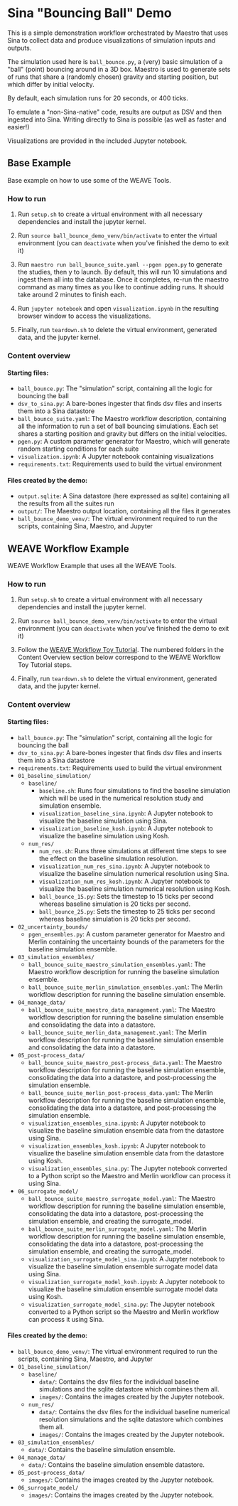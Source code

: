 # Sina "Bouncing Ball" Demo 

This is a simple demonstration workflow orchestrated by Maestro that uses Sina to collect data and produce visualizations of simulation inputs and outputs.

The simulation used here is `ball_bounce.py`, a (very) basic simulation of a "ball" (point) bouncing around in a 3D box. Maestro is used to generate sets of runs that share a (randomly chosen) gravity and starting position, but which differ by initial velocity.

By default, each simulation runs for 20 seconds, or 400 ticks.

To emulate a "non-Sina-native" code, results are output as DSV and then ingested into Sina. Writing directly to Sina is possible (as well as faster and easier!) 

Visualizations are provided in the included Jupyter notebook.

## Base Example

Base example on how to use some of the WEAVE Tools.

### How to run

1. Run `setup.sh` to create a virtual environment with all necessary dependencies and install the jupyter kernel. 

2. Run `source ball_bounce_demo_venv/bin/activate` to enter the virtual environment (you can `deactivate` when you've finished the demo to exit it)

3. Run `maestro run ball_bounce_suite.yaml --pgen pgen.py` to generate the studies, then y to launch. By default, this will run 10 simulations and ingest them all into the database. Once it completes, re-run the maestro command as many times as you like to continue adding runs. It should take around 2 minutes to finish each.

4. Run `jupyter notebook` and open `visualization.ipynb` in the resulting browser window to access the visualizations.

5. Finally, run `teardown.sh` to delete the virtual environment, generated data, and the jupyter kernel. 

### Content overview

#### Starting files:

- `ball_bounce.py`: The "simulation" script, containing all the logic for bouncing the ball
- `dsv_to_sina.py`: A bare-bones ingester that finds dsv files and inserts them into a Sina datastore
- `ball_bounce_suite.yaml`: The Maestro workflow description, containing all the information to run a set of ball bouncing simulations. Each set shares a starting position and gravity but differs on the initial velocities. 
- `pgen.py`: A custom parameter generator for Maestro, which will generate random starting conditions for each suite
- `visualization.ipynb`: A Jupyter notebook containing visualizations 
- `requirements.txt`: Requirements used to build the virtual environment

#### Files created by the demo:

- `output.sqlite`: A Sina datastore (here expressed as sqlite) containing all the results from all the suites run
- `output/`: The Maestro output location, containing all the files it generates 
- `ball_bounce_demo_venv/`: The virtual environment required to run the scripts, containing Sina, Maestro, and Jupyter

## WEAVE Workflow Example

WEAVE Workflow Example that uses all the WEAVE Tools.

### How to run

1. Run `setup.sh` to create a virtual environment with all necessary dependencies and install the jupyter kernel. 

2. Run `source ball_bounce_demo_venv/bin/activate` to enter the virtual environment (you can `deactivate` when you've finished the demo to exit it)

3. Follow the [WEAVE Workflow Toy Tutorial](https://lc.llnl.gov/weave/diagram.html). The numbered folders in the Content Overview section below correspond to the WEAVE Workflow Toy Tutorial steps.

4. Finally, run `teardown.sh` to delete the virtual environment, generated data, and the jupyter kernel. 

### Content overview

#### Starting files:

- `ball_bounce.py`: The "simulation" script, containing all the logic for bouncing the ball
- `dsv_to_sina.py`: A bare-bones ingester that finds dsv files and inserts them into a Sina datastore
- `requirements.txt`: Requirements used to build the virtual environment
- `01_baseline_simulation/`
  - `baseline/`
    - `baseline.sh`: Runs four simulations to find the baseline simulation which will be used in the numerical resolution study and simulation ensemble.
    - `visualization_baseline_sina.ipynb`: A Jupyter notebook to visualize the baseline simulation using Sina.
    - `visualization_baseline_kosh.ipynb`: A Jupyter notebook to visualize the baseline simulation using Kosh.
  - `num_res/`
    - `num_res.sh`: Runs three simulations at different time steps to see the effect on the baseline simulation resolution.
    - `visualization_num_res_sina.ipynb`: A Jupyter notebook to visualize the baseline simulation numerical resolution using Sina.
    - `visualization_num_res_kosh.ipynb`: A Jupyter notebook to visualize the baseline simulation numerical resolution using Kosh.
    - `ball_bounce_15.py`: Sets the timestep to 15 ticks per second whereas baseline simulation is 20 ticks per second.
    - `ball_bounce_25.py`: Sets the timestep to 25 ticks per second whereas baseline simulation is 20 ticks per second.
- `02_uncertainty_bounds/`
  - `pgen_ensembles.py`: A custom parameter generator for Maestro and Merlin containing the uncertainty bounds of the parameters for the baseline simulation ensemble.
- `03_simulation_ensembles/`
  - `ball_bounce_suite_maestro_simulation_ensembles.yaml`: The Maestro workflow description for running the baseline simulation ensemble.
  - `ball_bounce_suite_merlin_simulation_ensembles.yaml`: The Merlin workflow description for running the baseline simulation ensemble.
- `04_manage_data/`  
  - `ball_bounce_suite_maestro_data_management.yaml`: The Maestro workflow description for running the baseline simulation ensemble and consolidating the data into a datastore.
  - `ball_bounce_suite_merlin_data_management.yaml`: The Merlin workflow description for running the baseline simulation ensemble and consolidating the data into a datastore.
- `05_post-process_data/`
  - `ball_bounce_suite_maestro_post-process_data.yaml`: The Maestro workflow description for running the baseline simulation ensemble, consolidating the data into a datastore, and post-processing the simulation ensemble.
  - `ball_bounce_suite_merlin_post-process_data.yaml`: The Merlin workflow description for running the baseline simulation ensemble, consolidating the data into a datastore, and post-processing the simulation ensemble.
  - `visualization_ensembles_sina.ipynb`: A Jupyter notebook to visualize the baseline simulation ensemble data from the datastore using Sina.
  - `visualization_ensembles_kosh.ipynb`: A Jupyter notebook to visualize the baseline simulation ensemble data from the datastore using Kosh.
  - `visualization_ensembles_sina.py`: The Jupyter notebook converted to a Python script so the Maestro and Merlin workflow can process it using Sina.
- `06_surrogate_model/`
  - `ball_bounce_suite_maestro_surrogate_model.yaml`: The Maestro workflow description for running the baseline simulation ensemble, consolidating the data into a datastore, post-processing the simulation ensemble, and creating the surrogate_model.
  - `ball_bounce_suite_merlin_surrogate_model.yaml`: The Merlin workflow description for running the baseline simulation ensemble, consolidating the data into a datastore, post-processing the simulation ensemble, and creating the surrogate_model.
  - `visualization_surrogate_model_sina.ipynb`: A Jupyter notebook to visualize the baseline simulation ensemble surrogate model data using Sina.
  - `visualization_surrogate_model_kosh.ipynb`: A Jupyter notebook to visualize the baseline simulation ensemble surrogate model data using Kosh.
  - `visualization_surrogate_model_sina.py`: The Jupyter notebook converted to a Python script so the Maestro and Merlin workflow can process it using Sina.

#### Files created by the demo:

- `ball_bounce_demo_venv/`: The virtual environment required to run the scripts, containing Sina, Maestro, and Jupyter
- `01_baseline_simulation/`
  - `baseline/`
    - `data/`: Contains the dsv files for the individual baseline simulations and the sqlite datastore which combines them all.
    - `images/`: Contains the images created by the Jupyter notebook.
  - `num_res/`
    - `data/`: Contains the dsv files for the individual baseline numerical resolution simulations and the sqlite datastore which combines them all.
    - `images/`: Contains the images created by the Jupyter notebook.
- `03_simulation_ensembles/`
  - `data/`: Contains the baseline simulation ensemble.
- `04_manage_data/`  
  - `data/`: Contains the baseline simulation ensemble datastore.
- `05_post-process_data/`
  - `images/`: Contains the images created by the Jupyter notebook.
- `06_surrogate_model/`
  - `images/`: Contains the images created by the Jupyter notebook.